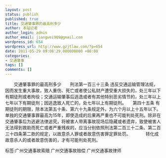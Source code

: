```yaml
---
layout: post
status: publish
published: true
title: 交通肇事罪的最高刑多少
author: 本站记者
author_login: admin
author_email: jiangwei909@gmail.com
wordpress_id: 654
wordpress_url: http://www.gzjtlaw.com/?p=654
date: 2011-05-29 09:08:29.000000000 +08:00
categories:
- 交通肇事
tags: []
comments: []
---
```

　　交通肇事罪的最高刑多少　　刑法第一百三十三条 违反交通运输管理法规，因而发生重大事故，致人重伤、死亡或者使公私财产遭受重大损失的，处三年以下有期徒刑或者拘役；交通运输肇事后逃逸或者有其他特别恶劣情节的，处三年以上七年以下有期徒刑；因逃逸致人死亡的，处七年以上有期徒刑。　　第四十五条 有期徒刑的期限，除本法第五十条、第六十九条规定外，为六个月以上十五年以下。　　　　单独的交通肇事罪最高为15年，即使造成的后果再严重也不可能判处死刑。除非在交通肇事后为逃避法律追究，将被害人带离事故现场后隐藏或者遗弃，致使被害人无法得到救助而死亡或者严重残疾的，应当分别依照刑法第二百三十二条、第二百三十四条第二款的规定，以故意杀人罪或者故意伤害罪定罪处罚。　　　　转化成故意杀人的或者故意伤害的，才有可能判处死刑。　　标签:广州交通事故索赔 广州交通事故赔偿 广州交通事故律师
